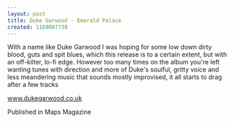 ```yaml
---
layout: post
title: Duke Garwood - Emerald Palace
created: 1169087738
---
```

With a name like Duke Garwood I was hoping for some low down dirty blood, guts and spit blues, which this release is to a certain extent, but with an off-kilter, lo-fi edge. However too many times on the album you're left wanting tunes with direction and more of Duke's soulful, gritty voice and less meandering music that sounds mostly improvised, it all starts to drag after a few tracks

<a href='http://www.dukegarwood.co.uk' target='_blank'>www.dukegarwood.co.uk</a>


Published in Maps Magazine
